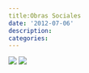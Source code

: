 ```yaml
---
title:Obras Sociales
date: '2012-07-06'
description:
categories:
---
```


<img src="{{urls.media}}/obras/obras1.jpg">
<img src="{{urls.media}}/obras/obras2.jpg">

